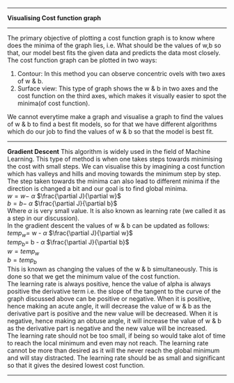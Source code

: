 ***
**Visualising Cost function graph**
***
The primary objective of plotting a cost function graph is to know where does the minima of the graph lies, i.e. What should be the values of w,b so that, our model best fits the given data and predicts the data most closely.
The cost function graph can be plotted in two ways:
1. Contour: In this method you can observe concentric ovels with two axes of w & b.
2. Surface view: This type of graph shows the w & b in two axes and the cost function on the third axes, which makes it visually easier to spot the minima(of cost function).

We cannot everytime make a graph and visualise a graph to find the values of w & b to find a best fit models, so for that we have different algorithms which do our job to find the values of w & b so that the model is best fit.
***
**Gradient Descent**
This algorithm is widely used in the field of Machine Learning. This type of method is when one takes steps towards minimising the cost with small steps. We can visualise this by imagining a cost function which has valleys and hills and moving towards the minimum step by step. The step taken towards the minima can also lead to different minima if the direction is changed a bit and our goal is to find global minima.<br />
$w = w -$ $\alpha$ $\frac{\partial J}{\partial w}$<br />
$b = b -$ $\alpha$ $\frac{\partial J}{\partial b}$<br />
Where $\alpha$ is very small value. It is also known as learning rate (we called it as a step in our discussion).<br />
In the gradient descent the values of w & b can be updated as follows:<br />
$temp_w =$  w - $\alpha$ $\frac{\partial J}{\partial w}$<br />
$temp_b =$  b - $\alpha$ $\frac{\partial J}{\partial b}$<br />
$w = temp_w$<br />
$b = temp_b$<br />
This is known as changing the values of the w & b simultaneously. This is done so that we get the minimum value of the cost function.<br />
The learning rate is always positive, hence the value of alpha is always positive the derivative term i.e. the slope of the tangent to the curve of the graph discussed above can be positive or negative. When it is positive, hence making an acute angle, it will decrease the value of w & b as the derivative part is positive and the new value will be decreased. When it is negative, hence making an obtuse angle, it will increase the value of w & b as the derivative part is negative and the new value will be increased.<br />
The learning rate should not be too small, if being so would take alot of time to reach the local minimum and even may not reach. The learning rate cannot be more than desired as it will the never reach the global minimum and will stay distracted. The learning rate should be as small and significant so that it gives the desired lowest cost function.<br />
***
